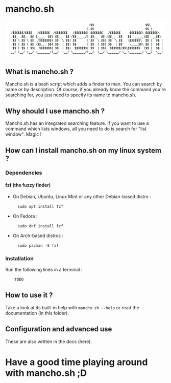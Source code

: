 # mancho.sh

![mancho.sh-logo2](mancho_logo2.png)

## What is mancho.sh ?

Mancho.sh is a bash script which adds a finder to man. You can search by name or by description. Of course, if you already know the command you're searching for, you just need to specify its name to mancho.sh.

## Why should I use mancho.sh ?

Mancho.sh has an integrated searching feature. If you want to use a command which lists windows, all you need to do is search for "list window". Magic !

## How can I install mancho.sh on my linux system ?

### Dependencies

#### fzf (the fuzzy finder)

* On Debian, Ubuntu, Linux Mint or any other Debian-based distro :

        sudo apt install fzf

* On Fedora :

        sudo dnf install fzf

* On Arch-based distros :

        sudo pacman -S fzf

### Installation

Run the following lines in a terminal :

        TODO

## How to use it ?

Take a look at its built-in help with `mancho.sh --help` or read the documentation (in this folder).

## Configuration and advanced use

These are also written in the docs (here).

# Have a good time playing around with mancho.sh ;D
